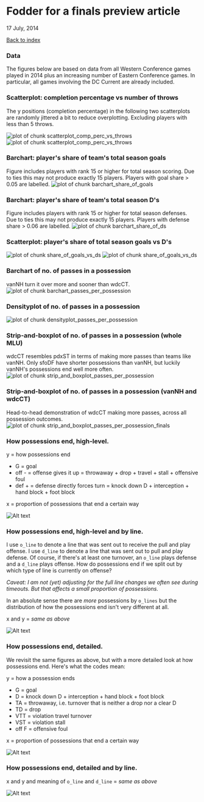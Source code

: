 # Fodder for a finals preview article
17 July, 2014  

<a href="index.html">Back to index</a>

### Data

The figures below are based on data from all Western Conference games played in 2014 plus an increasing number of Eastern Conference games. In particular, all games involving the DC Current are already included.





### Scatterplot: completion percentage vs number of throws

The y positions (completion percentage) in the following two scatterplots are randomly jittered a bit to reduce overplotting. Excluding players with less than 5 throws.

![plot of chunk scatterplot_comp_perc_vs_throws](./2014-07-16_finals-preview_files/figure-html/scatterplot_comp_perc_vs_throws1.png) ![plot of chunk scatterplot_comp_perc_vs_throws](./2014-07-16_finals-preview_files/figure-html/scatterplot_comp_perc_vs_throws2.png) 

### Barchart: player's share of team's total season goals

Figure includes players with rank 15 or higher for total season scoring. Due to ties this may not produce exactly 15 players. Players with goal share > 0.05 are labelled.
![plot of chunk barchart_share_of_goals](./2014-07-16_finals-preview_files/figure-html/barchart_share_of_goals.png) 

### Barchart: player's share of team's total season D's
Figure includes players with rank 15 or higher for total season defenses. Due to ties this may not produce exactly 15 players. Players with defense share > 0.06 are labelled.
![plot of chunk barchart_share_of_ds](./2014-07-16_finals-preview_files/figure-html/barchart_share_of_ds.png) 

### Scatterplot: player's share of total season goals vs D's
![plot of chunk share_of_goals_vs_ds](./2014-07-16_finals-preview_files/figure-html/share_of_goals_vs_ds1.png) ![plot of chunk share_of_goals_vs_ds](./2014-07-16_finals-preview_files/figure-html/share_of_goals_vs_ds2.png) 

### Barchart of no. of passes in a possession
vanNH turn it over more and sooner than wdcCT.
![plot of chunk barchart_passes_per_possession](./2014-07-16_finals-preview_files/figure-html/barchart_passes_per_possession.png) 

### Densityplot of no. of passes in a possession
![plot of chunk densityplot_passes_per_possession](./2014-07-16_finals-preview_files/figure-html/densityplot_passes_per_possession.png) 

### Strip-and-boxplot of no. of passes in a possession (whole MLU)
wdcCT resembles pdxST in terms of making more passes than teams like vanNH. Only sfoDF have shorter possessions than vanNH, but luckily vanNH's possessions end well more often.
![plot of chunk strip_and_boxplot_passes_per_possession](./2014-07-16_finals-preview_files/figure-html/strip_and_boxplot_passes_per_possession.png) 

### Strip-and-boxplot of no. of passes in a possession (vanNH and wdcCT)
Head-to-head demonstration of wdcCT making more passes, across all possession outcomes.
![plot of chunk strip_and_boxplot_passes_per_possession_finals](./2014-07-16_finals-preview_files/figure-html/strip_and_boxplot_passes_per_possession_finals.png) 

### How possessions end, high-level.

y = how possessions end   

  * G = goal
  * off - = offense gives it up = throwaway + drop + travel + stall + offensive foul
  * def + = defense directly forces turn = knock down D + interception + hand block + foot block

x = proportion of possessions that end a certain way

![Alt text](figs/fp_barchart_how_possessions_end_coarse_by_poss_team.png)

### How possessions end, high-level and by line.

I use `o_line` to denote a line that was sent out to receive the pull and play offense. I use `d_line` to denote a line that was sent out to pull and play defense. Of course, if there's at least one turnover, an `o_line` plays defense and a `d_line` plays offense. How do possessions end if we split out by which type of line is currently on offense?

*Caveat: I am not (yet) adjusting for the full line changes we often see during timeouts. But that affects a small proportion of possessions.*

In an absolute sense there are *more* possessions by `o_lines` but the distribution of how the possessions end isn't very different at all.

x and y = *same as above*  

![Alt text](figs/fp_barchart_how_possessions_end_coarse_by_line_and_poss_team.png)

### How possessions end, detailed.

We revisit the same figures as above, but with a more detailed look at how possessions end. Here's what the codes mean:

y = how a possession ends  

  * G = goal
  * D = knock down D + interception + hand block + foot block
  * TA = throwaway, i.e. turnover that is neither a drop nor a clear D
  * TD = drop
  * VTT = violation travel turnover
  * VST = violation stall
  * off F = offensive foul
  
x = proportion of possessions that end a certain way  

![Alt text](figs/fp_barchart_how_possessions_end_detailed_by_poss_team.png)

### How possessions end, detailed and by line.

x and y and meaning of `o_line` and `d_line` = *same as above*  

![Alt text](figs/fp_barchart_how_possessions_end_detailed_by_line_and_poss_team.png)
